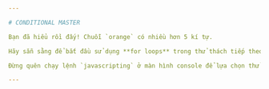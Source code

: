 ```yaml
---

# CONDITIONAL MASTER

Bạn đã hiểu rồi đấy! Chuỗi `orange` có nhiều hơn 5 kí tự.

Hãy sẵn sằng để bắt đầu sử dụng **for loops** trong thử thách tiếp theo!

Đừng quên chạy lệnh `javascripting` ở màn hình console để lựa chọn thử thách tiếp theo cho mình.

---
```

